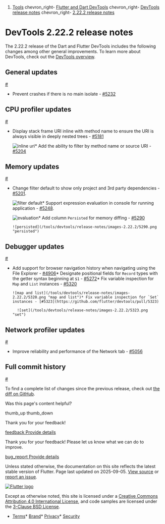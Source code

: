 1. [Tools](/tools) chevron\_right- [Flutter and Dart DevTools](/tools/devtools) chevron\_right- [DevTools release notes](/tools/devtools/release-notes) chevron\_right- [2.22.2 release notes](/tools/devtools/release-notes/release-notes-2.22.2)

DevTools 2.22.2 release notes
=============================

The 2.22.2 release of the Dart and Flutter DevTools includes the following changes among other general improvements. To learn more about DevTools, check out the [DevTools overview](https://docs.flutter.dev/tools/devtools).

General updates
---------------

[#](#general-updates)

* Prevent crashes if there is no main isolate - [#5232](https://github.com/flutter/devtools/pull/5232)

CPU profiler updates
--------------------

[#](#cpu-profiler-updates)

* Display stack frame URI inline with method name to ensure the URI is always visible in deeply nested trees - [#5181](https://github.com/flutter/devtools/pull/5181)

  ![inline uri](/tools/devtools/release-notes/images-2.22.2/5181.png "inline uri")* Add the ability to filter by method name or source URI - [#5204](https://github.com/flutter/devtools/pull/5204)

Memory updates
--------------

[#](#memory-updates)

* Change filter default to show only project and 3rd party dependencies - [#5201](https://github.com/flutter/devtools/pull/5201).

  ![filter default](/tools/devtools/release-notes/images-2.22.2/5201.png "filter default")* Support expression evaluation in console for running application - [#5248](https://github.com/flutter/devtools/pull/5248).

    ![evaluation](/tools/devtools/release-notes/images-2.22.2/5248.png "evaluation")* Add column `Persisted` for memory diffing - [#5290](https://github.com/flutter/devtools/pull/5290)

      ![persisted](/tools/devtools/release-notes/images-2.22.2/5290.png "persisted")

Debugger updates
----------------

[#](#debugger-updates)

* Add support for browser navigation history when navigating using the File Explorer - [#4906](https://github.com/flutter/devtools/pull/4906)* Designate positional fields for `Record` types with the getter syntax beginning at `$1` - [#5272](https://github.com/flutter/devtools/pull/5272)* Fix variable inspection for `Map` and `List` instances - [#5320](https://github.com/flutter/devtools/pull/5320)

      ![map and list](/tools/devtools/release-notes/images-2.22.2/5320.png "map and list")* Fix variable inspection for `Set` instances - [#5323](https://github.com/flutter/devtools/pull/5323)

        ![set](/tools/devtools/release-notes/images-2.22.2/5323.png "set")

Network profiler updates
------------------------

[#](#network-profiler-updates)

* Improve reliability and performance of the Network tab - [#5056](https://github.com/flutter/devtools/pull/5056)

Full commit history
-------------------

[#](#full-commit-history)

To find a complete list of changes since the previous release, check out [the diff on GitHub](https://github.com/flutter/devtools/compare/v2.21.1...v2.22.2).

Was this page's content helpful?

thumb\_up thumb\_down

Thank you for your feedback!

 [feedback Provide details](https://github.com/flutter/website/issues/new?template=1_page_issue.yml&&page-url=https://docs.flutter.dev/tools/devtools/release-notes/release-notes-2.22.2/&page-source=https://github.com/flutter/website/tree/main/src/content/tools/devtools/release-notes/release-notes-2.22.2.md)

Thank you for your feedback! Please let us know what we can do to improve.

 [bug\_report Provide details](https://github.com/flutter/website/issues/new?template=1_page_issue.yml&&page-url=https://docs.flutter.dev/tools/devtools/release-notes/release-notes-2.22.2/&page-source=https://github.com/flutter/website/tree/main/src/content/tools/devtools/release-notes/release-notes-2.22.2.md)

Unless stated otherwise, the documentation on this site reflects the latest stable version of Flutter. Page last updated on 2025-09-05. [View source](https://github.com/flutter/website/tree/main/src/content/tools/devtools/release-notes/release-notes-2.22.2.md) or [report an issue](https://github.com/flutter/website/issues/new?template=1_page_issue.yml&&page-url=https://docs.flutter.dev/tools/devtools/release-notes/release-notes-2.22.2/&page-source=https://github.com/flutter/website/tree/main/src/content/tools/devtools/release-notes/release-notes-2.22.2.md "Report an issue with this page").

[![Flutter logo](/assets/images/branding/flutter/logo+text/horizontal/white.svg)](https://flutter.dev)

Except as otherwise noted, this site is licensed under a [Creative Commons Attribution 4.0 International License](https://creativecommons.org/licenses/by/4.0/), and code samples are licensed under the [3-Clause BSD License](https://opensource.org/licenses/BSD-3-Clause).

* [Terms](/tos "Terms of use")* [Brand](/brand "Brand usage guidelines")* [Privacy](https://policies.google.com/privacy "Privacy policy")* [Security](/security "Security philosophy and practices")

   